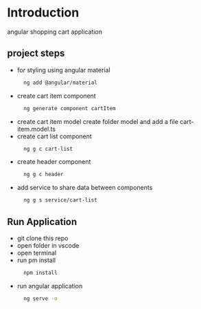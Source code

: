 # Introduction

angular shopping cart application

## project steps

- for styling using angular material
  ```bash
    ng add @angular/material
  ```
- create cart item component
  ```bash
    ng generate component cartItem
  ```
- create cart item model
  create folder model and add a file cart-item.model.ts
- create cart list component
  ```bash
    ng g c cart-list
  ```
- create header component
  ```bash
    ng g c header
  ```
- add service to share data between components
  ```bash
    ng g s service/cart-list
  ```

## Run Application

- git clone this repo
- open folder in vscode
- open terminal
- run pm install
  ```sh
    npm install
  ```
- run angular application
  ```sh
    ng serve -o
  ```
